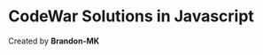 # CodeWar Solutions in Javascript

Created by <href link="https://github.com/Brandon-MK">**Brandon-MK**</href>
